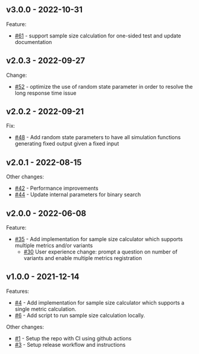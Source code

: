 v3.0.0 - 2022-10-31
----------------------

Feature:
* [#61](https://github.com/godaddy/sample-size/pull/61) - support sample size calculation for one-sided test and update documentation


v2.0.3 - 2022-09-27
----------------------

Change:
* [#52](https://github.com/godaddy/sample-size/pull/52) - optimize the use of random state parameter in order to resolve the long response time issue

v2.0.2 - 2022-09-21
----------------------

Fix:

* [#48](https://github.com/godaddy/sample-size/pull/48) - Add random state parameters to have all simulation functions generating fixed output given a fixed input


v2.0.1 - 2022-08-15
----------------------

Other changes:

* [#42](https://github.com/godaddy/sample-size/pull/42) - Performance improvements
* [#44](https://github.com/godaddy/sample-size/pull/44) - Update internal parameters for binary search

v2.0.0 - 2022-06-08
----------------------

Feature:

* [#35](https://github.com/godaddy/sample-size/pull/35) - Add implementation for sample size calculator which supports multiple metrics and/or variants
  * [#30](https://github.com/godaddy/sample-size/pull/30) User experience change: prompt a question on number of variants and enable multiple metrics registration


v1.0.0 - 2021-12-14
----------------------

Features:

* [#4](https://github.com/godaddy/sample-size/pull/4) - Add implementation for sample size calculator which supports a single metric calculation.
* [#6](https://github.com/godaddy/sample-size/pull/6) - Add script to run sample size calculation locally.

Other changes:

* [#1](https://github.com/godaddy/sample-size/pull/1) - Setup the repo with CI using github actions
* [#3](https://github.com/godaddy/sample-size/pull/3) - Setup release workflow and instructions
